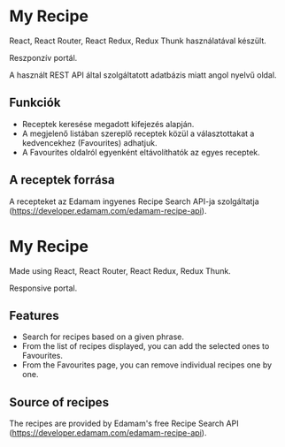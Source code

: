 # My Recipe

React, React Router, React Redux, Redux Thunk használatával készült.

Reszponzív portál.

A használt REST API által szolgáltatott adatbázis miatt angol nyelvű oldal.

## Funkciók

- Receptek keresése megadott kifejezés alapján.
- A megjelenő listában szereplő receptek közül a választottakat a kedvencekhez (Favourites) adhatjuk.
- A Favourites oldalról egyenként eltávolíthatók az egyes receptek.

## A receptek forrása

A recepteket az Edamam ingyenes Recipe Search API-ja szolgáltatja (https://developer.edamam.com/edamam-recipe-api).

# My Recipe

Made using React, React Router, React Redux, Redux Thunk.

Responsive portal.

## Features

- Search for recipes based on a given phrase.
- From the list of recipes displayed, you can add the selected ones to Favourites.
- From the Favourites page, you can remove individual recipes one by one.

## Source of recipes
The recipes are provided by Edamam's free Recipe Search API (https://developer.edamam.com/edamam-recipe-api).
